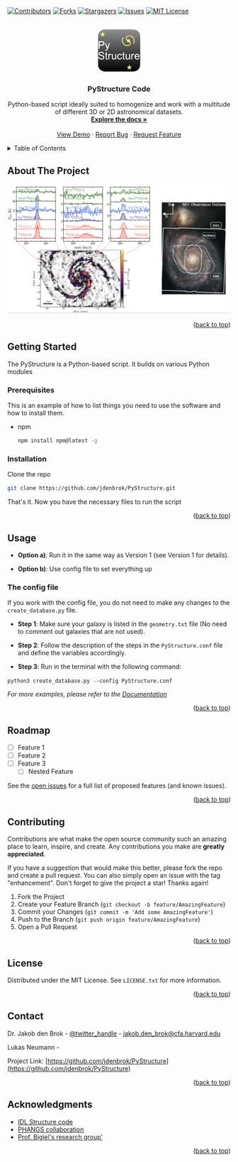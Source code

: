 <!-- Improved compatibility of back to top link: See: https://github.com/othneildrew/Best-README-Template/pull/73 -->
<a name="readme-top"></a>
<!--
*** Thanks for checking out the Best-README-Template. If you have a suggestion
*** that would make this better, please fork the repo and create a pull request
*** or simply open an issue with the tag "enhancement".
*** Don't forget to give the project a star!
*** Thanks again! Now go create something AMAZING! :D
-->



<!-- PROJECT SHIELDS -->
<!--
*** I'm using markdown "reference style" links for readability.
*** Reference links are enclosed in brackets [ ] instead of parentheses ( ).
*** See the bottom of this document for the declaration of the reference variables
*** for contributors-url, forks-url, etc. This is an optional, concise syntax you may use.
*** https://www.markdownguide.org/basic-syntax/#reference-style-links
-->
[![Contributors][contributors-shield]][contributors-url]
[![Forks][forks-shield]][forks-url]
[![Stargazers][stars-shield]][stars-url]
[![Issues][issues-shield]][issues-url]
[![MIT License][license-shield]][license-url]



<!-- PROJECT LOGO -->
<br />
<div align="center">
  <a href="https://github.com/jdenbrok/PyStructure">
    <img src="images/logo.png" alt="Logo" width="100" height="100">
  </a>

<h3 align="center">PyStructure Code</h3>

  <p align="center">
    Python-based script ideally suited to homogenize and work with a multitude of different 3D or 2D astronomical datasets.
    <br />
    <a href="https://github.com/jdenbrok/PyStructure"><strong>Explore the docs »</strong></a>
    <br />
    <br />
    <a href="https://github.comjdenbrok/PyStructure">View Demo</a>
    ·
    <a href="https://github.com/jdenbrok/PyStructure/issues">Report Bug</a>
    ·
    <a href="https://github.com/jdenbrok/PyStructure/issues">Request Feature</a>
  </p>
</div>



<!-- TABLE OF CONTENTS -->
<details>
  <summary>Table of Contents</summary>
  <ol>
    <li>
      <a href="#about-the-project">About The Project</a>
    </li>
    <li>
      <a href="#getting-started">Getting Started</a>
      <ul>
        <li><a href="#prerequisites">Prerequisites</a></li>
        <li><a href="#installation">Installation</a></li>
      </ul>
    </li>
    <li><a href="#usage">Usage</a></li>
    <li><a href="#roadmap">Roadmap</a></li>
    <li><a href="#contributing">Contributing</a></li>
    <li><a href="#license">License</a></li>
    <li><a href="#contact">Contact</a></li>
    <li><a href="#acknowledgments">Acknowledgments</a></li>
  </ol>
</details>



<!-- ABOUT THE PROJECT -->
## About The Project

[![Product Name Screen Shot][product-screenshot]](https://example.com)


<p align="right">(<a href="#readme-top">back to top</a>)</p>




<!-- GETTING STARTED -->
## Getting Started

The PyStructure is a Python-based script. It builds on various Python modules

### Prerequisites

This is an example of how to list things you need to use the software and how to install them.
* npm
  ```sh
  npm install npm@latest -g
  ```

### Installation

Clone the repo
   ```sh
   git clone https://github.com/jdenbrok/PyStructure.git
   ```
That's it. Now you have the necessary files to run the script

<p align="right">(<a href="#readme-top">back to top</a>)</p>



<!-- USAGE EXAMPLES -->
## Usage


* **Option a)**: Run it in the same way as Version 1 (see Version 1 for details).

* **Option b)**: Use config file to set everything up

### The config file

If you work with the config file, you do not need to make any changes to the `create_database.py` file.

* **Step 1**: Make sure your galaxy is listed in the `geometry.txt` file (No need to comment out galaxies that are not used).

* **Step 2**: Follow the description of the steps in the `PyStructure.conf` file and define the variables accordingly.

* **Step 3**: Run in the terminal with the following command:

`python3 create_database.py --config PyStructure.conf`


_For more examples, please refer to the [Documentation](https://example.com)_

<p align="right">(<a href="#readme-top">back to top</a>)</p>



<!-- ROADMAP -->
## Roadmap

- [ ] Feature 1
- [ ] Feature 2
- [ ] Feature 3
    - [ ] Nested Feature

See the [open issues](https://github.com/jdenbrok/PyStructure/issues) for a full list of proposed features (and known issues).

<p align="right">(<a href="#readme-top">back to top</a>)</p>



<!-- CONTRIBUTING -->
## Contributing

Contributions are what make the open source community such an amazing place to learn, inspire, and create. Any contributions you make are **greatly appreciated**.

If you have a suggestion that would make this better, please fork the repo and create a pull request. You can also simply open an issue with the tag "enhancement".
Don't forget to give the project a star! Thanks again!

1. Fork the Project
2. Create your Feature Branch (`git checkout -b feature/AmazingFeature`)
3. Commit your Changes (`git commit -m 'Add some AmazingFeature'`)
4. Push to the Branch (`git push origin feature/AmazingFeature`)
5. Open a Pull Request

<p align="right">(<a href="#readme-top">back to top</a>)</p>



<!-- LICENSE -->
## License

Distributed under the MIT License. See `LICENSE.txt` for more information.

<p align="right">(<a href="#readme-top">back to top</a>)</p>



<!-- CONTACT -->
## Contact

Dr. Jakob den Brok - [@twitter_handle](https://twitter.com/twitter_handle) - jakob.den_brok@cfa.harvard.edu

Lukas Neumann - 

Project Link: [https://github.com/jdenbrok/PyStructure](https://github.com/jdenbrok/PyStructure)

<p align="right">(<a href="#readme-top">back to top</a>)</p>



<!-- ACKNOWLEDGMENTS -->
## Acknowledgments

* [IDL Structure code]()
* [PHANGS collaboration]()
* [Prof. Bigiel's research group']()


<p align="right">(<a href="#readme-top">back to top</a>)</p>



<!-- MARKDOWN LINKS & IMAGES -->
<!-- https://www.markdownguide.org/basic-syntax/#reference-style-links -->
[contributors-shield]: https://img.shields.io/github/contributors/jdenbrok/PyStructure.svg?style=for-the-badge
[contributors-url]: https://github.com/jdenbrok/PyStructure/graphs/contributors
[forks-shield]: https://img.shields.io/github/forks/jdenbrok/PyStructure.svg?style=for-the-badge
[forks-url]: https://github.com/jdenbrok/PyStructure/network/members
[stars-shield]: https://img.shields.io/github/stars/jdenbrok/PyStructure.svg?style=for-the-badge
[stars-url]: https://github.com/jdenbrok/PyStructure/stargazers
[issues-shield]: https://img.shields.io/github/issues/jdenbrok/PyStructure.svg?style=for-the-badge
[issues-url]: https://github.com/jdenbrok/PyStructure/issues
[license-shield]: https://img.shields.io/github/license/jdenbrok/PyStructure.svg?style=for-the-badge
[license-url]: https://github.com/jdenbrok/PyStructure/blob/master/LICENSE.txt
[product-screenshot]: images/screenshot.png
[Next.js]: https://img.shields.io/badge/next.js-000000?style=for-the-badge&logo=nextdotjs&logoColor=white
[Next-url]: https://nextjs.org/
[React.js]: https://img.shields.io/badge/React-20232A?style=for-the-badge&logo=react&logoColor=61DAFB
[React-url]: https://reactjs.org/
[Vue.js]: https://img.shields.io/badge/Vue.js-35495E?style=for-the-badge&logo=vuedotjs&logoColor=4FC08D
[Vue-url]: https://vuejs.org/
[Angular.io]: https://img.shields.io/badge/Angular-DD0031?style=for-the-badge&logo=angular&logoColor=white
[Angular-url]: https://angular.io/
[Svelte.dev]: https://img.shields.io/badge/Svelte-4A4A55?style=for-the-badge&logo=svelte&logoColor=FF3E00
[Svelte-url]: https://svelte.dev/
[Laravel.com]: https://img.shields.io/badge/Laravel-FF2D20?style=for-the-badge&logo=laravel&logoColor=white
[Laravel-url]: https://laravel.com
[Bootstrap.com]: https://img.shields.io/badge/Bootstrap-563D7C?style=for-the-badge&logo=bootstrap&logoColor=white
[Bootstrap-url]: https://getbootstrap.com
[JQuery.com]: https://img.shields.io/badge/jQuery-0769AD?style=for-the-badge&logo=jquery&logoColor=white
[JQuery-url]: https://jquery.com 
